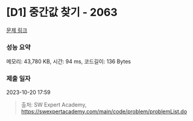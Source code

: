 # [D1] 중간값 찾기 - 2063 

[문제 링크](https://swexpertacademy.com/main/code/problem/problemDetail.do?contestProbId=AV5QPsXKA2UDFAUq) 

### 성능 요약

메모리: 43,780 KB, 시간: 94 ms, 코드길이: 136 Bytes

### 제출 일자

2023-10-20 17:59



> 출처: SW Expert Academy, https://swexpertacademy.com/main/code/problem/problemList.do